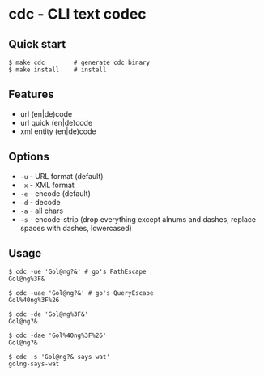 cdc - CLI text codec
====================


Quick start
-----------

```shell
$ make cdc        # generate cdc binary
$ make install    # install
```

Features
--------

- url (en|de)code
- url quick (en|de)code
- xml entity (en|de)code


Options
-------

- `-u` - URL format (default)
- `-x` - XML format
- `-e` - encode (default)
- `-d` - decode
- `-a` - all chars
- `-s` - encode-strip (drop everything except alnums and dashes, replace spaces with dashes, lowercased)


Usage
-----

```
$ cdc -ue 'Gol@ng?&' # go's PathEscape
Gol@ng%3F&

$ cdc -uae 'Gol@ng?&' # go's QueryEscape
Gol%40ng%3F%26

$ cdc -de 'Gol@ng%3F&'
Gol@ng?&

$ cdc -dae 'Gol%40ng%3F%26'
Gol@ng?&

$ cdc -s 'Gol@ng?& says wat'
golng-says-wat
```
